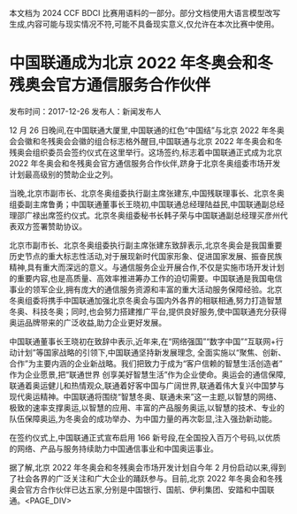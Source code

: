 本文档为 2024 CCF BDCI 比赛用语料的一部分。部分文档使用大语言模型改写生成,内容可能与现实情况不符,可能不具备现实意义,仅允许在本次比赛中使用。

# 中国联通成为北京 2022 年冬奥会和冬残奥会官方通信服务合作伙伴

发布时间：2017-12-26 发布人：新闻发布人

12 月 26 日晚间,在中国联通大厦里,中国联通的红色“中国结”与北京 2022 年冬奥会会徽和冬残奥会会徽的组合标志格外醒目,中国联通与北京 2022 年冬奥会和冬残奥会组织委员会签约仪式在这里举行。这场签约,标志着中国联通正式成为北京 2022 年冬奥会和冬残奥会官方通信服务合作伙伴,跻身于北京冬奥组委市场开发计划最高级别的赞助企业之列。

当晚,北京市副市长、北京冬奥组委执行副主席张建东,中国残联理事长、北京冬奥组委副主席鲁勇；中国联通董事长王晓初,中国联通总经理陆益民,中国联通副总经理邵广禄出席签约仪式。北京冬奥组委秘书长韩子荣与中国联通副总经理买彦州代表双方签署赞助协议。

北京市副市长、北京冬奥组委执行副主席张建东致辞表示,北京冬奥会是我国重要历史节点的重大标志性活动,对于展现新时代国家形象、促进国家发展、振奋民族精神,具有重大而深远的意义。与通信服务企业开展合作,不仅是实施市场开发计划的重要内容,也是高质量、高效率推进筹办工作的迫切需要。中国联通是我国电信事业的领军企业,拥有庞大的通信服务资源和丰富的重大活动服务保障经验。北京冬奥组委将携手中国联通加强北京冬奥会与国内外各界的相联相通,努力打造智慧冬奥、科技冬奥；同时,也会努力搭建推广平台,提供良好服务,使中国联通充分获得奥运品牌带来的广泛收益,助力企业更好发展。

中国联通董事长王晓初在致辞中表示,近年来,在“网络强国”“数字中国”“互联网+行动计划”等国家战略的引领下,中国联通坚持新发展理念, 全面实施以“聚焦、创新、合作”为主要内涵的企业新战略。我们把致力于成为“客户信赖的智慧生活创造者” 作为企业愿景,把“联通世界 创享美好智慧生活”作为企业使命。奥运会的通信保障,联通着奥运健儿和热情观众,联通着好客中国与广阔世界,联通着伟大复兴中国梦与现代奥运精神。中国联通将围绕“智慧冬奥、联通未来”这一主题,以智慧的网络、极致的速率支撑奥运,以智慧的应用、丰富的产品服务奥运,以智慧的技术、专业的队伍保障奥运,为冬奥会的成功举办、为中国力量的再次彰显,注入强劲新动能。

在签约仪式上,中国联通正式宣布启用 166 新号段,在全国投入百万个号码,以优质的网络、产品与服务持续助力中国通信事业和中国奥运事业。

据了解,北京 2022 年冬奥会和冬残奥会市场开发计划自今年 2 月份启动以来,得到了社会各界的广泛关注和广大企业的踊跃参与。目前,北京 2022 年冬奥会和冬残奥会官方合作伙伴已达五家,分别是中国银行、国航、伊利集团、安踏和中国联通。<PAGE_DIV> 